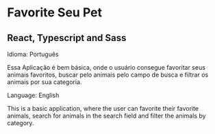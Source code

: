 # Favorite Seu Pet
## React, Typescript and Sass

Idioma: Português

Essa Aplicação é bem básica, onde o usuário consegue favoritar seus animais favoritos, buscar pelo animais pelo campo de busca e filtrar os animais por sua categoria.

Language: English

This is a basic application, where the user can favorite their favorite animals, search for animals in the search field and filter the animals by category.
